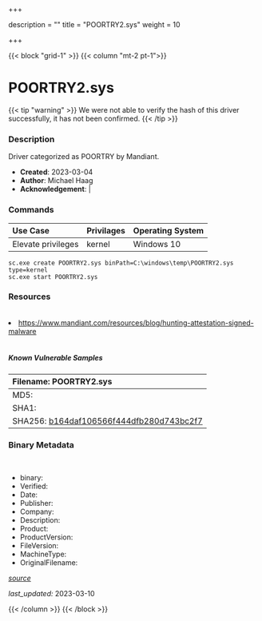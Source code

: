 +++

description = ""
title = "POORTRY2.sys"
weight = 10

+++


{{< block "grid-1" >}}
{{< column "mt-2 pt-1">}}




# POORTRY2.sys 


{{< tip "warning" >}}
We were not able to verify the hash of this driver successfully, it has not been confirmed.
{{< /tip >}}




### Description


Driver categorized as POORTRY by Mandiant.


- **Created**: 2023-03-04
- **Author**: Michael Haag
- **Acknowledgement**:  | [](https://twitter.com/)

### Commands

| Use Case | Privilages | Operating System | 
|:---- | ---- | ---- |
| Elevate privileges | kernel | Windows 10 |

```
sc.exe create POORTRY2.sys binPath=C:\windows\temp\POORTRY2.sys type=kernel
sc.exe start POORTRY2.sys
```

### Resources
<br>


<li><a href="https://www.mandiant.com/resources/blog/hunting-attestation-signed-malware">https://www.mandiant.com/resources/blog/hunting-attestation-signed-malware</a></li>


<br>


##### Known Vulnerable Samples

| Filename: POORTRY2.sys |
|:---- |
|MD5: <a href="https://www.virustotal.com/gui/file/{&#39;Filename&#39;: &#39;POORTRY2.sys&#39;, &#39;MD5&#39;: &#39;&#39;, &#39;SHA1&#39;: &#39;&#39;, &#39;SHA256&#39;: &#39;b164daf106566f444dfb280d743bc2f7&#39;}"></a>|
|SHA1: <a href="https://www.virustotal.com/gui/file/{&#39;Filename&#39;: &#39;POORTRY2.sys&#39;, &#39;MD5&#39;: &#39;&#39;, &#39;SHA1&#39;: &#39;&#39;, &#39;SHA256&#39;: &#39;b164daf106566f444dfb280d743bc2f7&#39;}"></a>|
|SHA256: <a href="https://www.virustotal.com/gui/file/{&#39;Filename&#39;: &#39;POORTRY2.sys&#39;, &#39;MD5&#39;: &#39;&#39;, &#39;SHA1&#39;: &#39;&#39;, &#39;SHA256&#39;: &#39;b164daf106566f444dfb280d743bc2f7&#39;}">b164daf106566f444dfb280d743bc2f7</a>|




### Binary Metadata
<br>

- binary: 
- Verified: 
- Date: 
- Publisher: 
- Company: 
- Description: 
- Product: 
- ProductVersion: 
- FileVersion: 
- MachineType: 
- OriginalFilename: 

[*source*](https://github.com/magicsword-io/LOLDrivers/tree/main/yaml/poortry2.sys.yml)

*last_updated:* 2023-03-10


{{< /column >}}
{{< /block >}}
